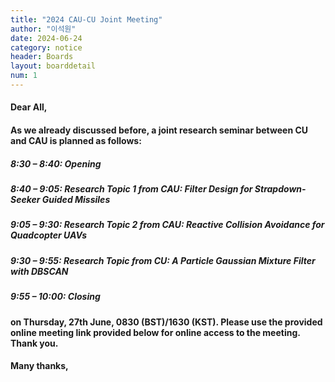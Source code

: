 ```yaml
---
title: "2024 CAU-CU Joint Meeting"
author: "이석원"
date: 2024-06-24
category: notice
header: Boards
layout: boarddetail
num: 1
---
```


#### Dear All,

#### As we already discussed before, a joint research seminar between CU and CAU is planned as follows:
 
##### 8:30 – 8:40: Opening

##### 8:40 – 9:05: Research Topic 1 from CAU: Filter Design for Strapdown-Seeker Guided Missiles

##### 9:05 – 9:30: Research Topic 2 from CAU: Reactive Collision Avoidance for Quadcopter UAVs

##### 9:30 – 9:55: Research Topic from CU: A Particle Gaussian Mixture Filter with DBSCAN

##### 9:55 – 10:00: Closing

#### on Thursday, 27th June, 0830 (BST)/1630 (KST). Please use the provided online meeting link provided below for online access to the meeting. Thank you.

 #### Many thanks,
